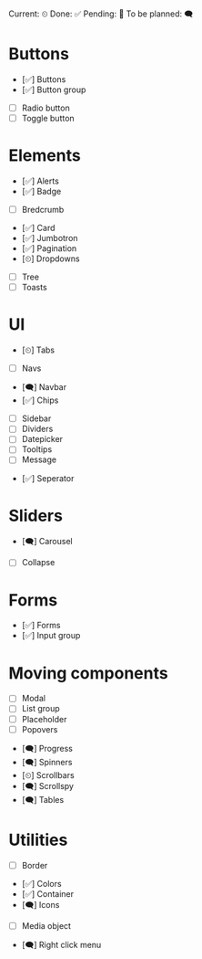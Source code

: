 Current: ⏲
Done: ✅
Pending: 🤜
To be planned: 🗨

# Buttons
* [✅] Buttons
* [✅] Button group
* [  ] Radio button
* [  ] Toggle button

# Elements
* [✅] Alerts
* [✅] Badge
* [  ] Bredcrumb
* [✅] Card
* [✅] Jumbotron
* [✅] Pagination
* [⏲] Dropdowns
* [  ] Tree
* [  ] Toasts

# UI
* [⏲] Tabs
* [  ] Navs
* [🗨] Navbar
* [✅] Chips
* [  ] Sidebar
* [  ] Dividers
* [  ] Datepicker
* [  ] Tooltips
* [  ] Message
* [✅] Seperator


# Sliders
* [🗨] Carousel
* [  ] Collapse

# Forms
* [✅] Forms
* [✅] Input group

# Moving components
* [  ] Modal
* [  ] List group
* [  ] Placeholder
* [  ] Popovers
* [🗨] Progress
* [🗨] Spinners
* [⏲] Scrollbars
* [🗨] Scrollspy
* [🗨] Tables

# Utilities
* [  ] Border
* [✅] Colors
* [✅] Container
* [🗨] Icons
* [  ] Media object
* [🗨] Right click menu
